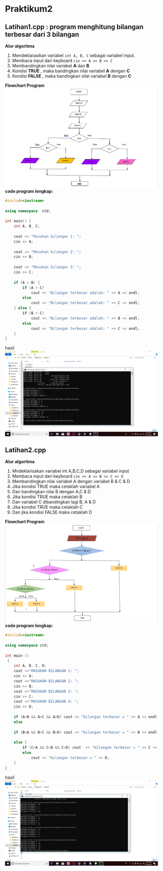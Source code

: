 # Praktikum2

## Latihan1.cpp : program menghitung bilangan terbesar dari 3 bilangan

**Alur algoritma**

1. Mendeklarasikan variabel `int A, B, C` sebagai variabel input.
2. Membaca input dari keyboard `cin >> A >> B >> C`
3. Membandingkan nilai variabel **A** dan **B**
4. Kondisi **TRUE** , maka bandingkan nilai variabel **A** dengan **C**
5. Kondisi **FALSE** , maka bandingkan nilai variabel **B** dengan **C**

**Flowchart Program**
![png](https://raw.githubusercontent.com/SeptiZahrotunNisa/praktikum2/master/Latihan1/Flowchart1.png)
**code program lengkap:**
```c++
#include<iostream>

using namespace  std;

int main() {
    int A, B, C;

    cout << "Masukan bilangan 1: ";
    cin >> A;

    cout << "Masukan bilangan 2: ";
    cin >> B;

    cout << "Masukan bilangan 3: ";
    cin >> C;

    if (A > B) {
        if (A > C)
            cout << "Bilangan terbesar adalah: " << A << endl;
        else
            cout << "Bilangan terbesar adalah: " << C << endl;
    } else {
        if (B > C)
            cout << "Bilangan terbesar adalah: " << B << endl;
        else
            cout << "Bilangan terbesar adalah: " << C << endl;
    }
}
```
hasil 
![png](https://github.com/SeptiZahrotunNisa/praktikum2/blob/master/Latihan2/Graphic1.JPG)
## Latihan2.cpp

**Alur algoritma**

1. Mndeklarisakan variabel int A,B,C,D sebagai variabel input
2. Membaca input dari keyboard `cin >> A >> B >> C >> D`
3. Membandingkan nilai variabel A dengan variabel B & C & D
4. Jika kondisi TRUE maka cetaklah variabel A
5. Dan bandingkan nilai B dengan A,C & D
6. Jika kondisi TRUE maka cetaklah B
7. Dan variabel C dibandingkan lagi B, A & D
8. Jika kondisi TRUE maka cetaklah C
9. Dan jika kondisi FALSE maka cetaklah D

**Flowchart Program**
![png](https://raw.githubusercontent.com/SeptiZahrotunNisa/praktikum2/master/Latihan2/Flowchart2.png)
**code program lengkap:**
```c++
#include<iostream>

using namespace std;

int main ()
 {
    int A, B, C, D;
    cout <<"MASUKAN BILANGAN 1: ";
    cin >> A;
    cout <<"MASUKAN BILANGAN 2: ";
    cin >> B;
    cout <<"MASUKAN BILANGAN 3: ";
    cin >> C;
    cout <<"MASUKAN BILANGAN 4: ";
    cin >> D;

    if (A>B && A>C && A>D) cout << "bilangan terbesar = " << A << endl;
    else

    if (B>A && B>C && B>D) cout << "bilangan terbesar = " << B << endl;

    else {
        if (C>A && C>B && C>D) cout  << "bilangan terbesar = " << C << endl;
        else
            cout << "bilangan terbesar = " << D;
    }
}
```
hasil
![hasil](https://raw.githubusercontent.com/SeptiZahrotunNisa/praktikum2/master/Latihan1/Graphic1.JPG)